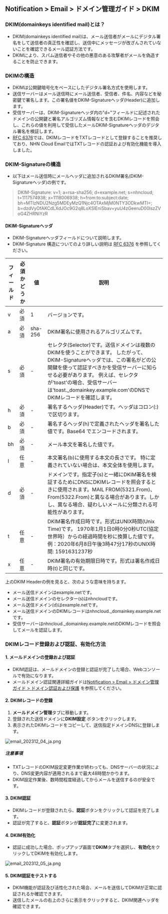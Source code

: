 ## Notification > Email > ドメイン管理ガイド > DKIM

### DKIM(domainkeys identified mail)とは？

- DKIM(domainkeys identified mail)は、メール送信者がメールにデジタル署名をして送信者の真正性を確認し、送信中にメッセージが改ざんされていないことを確認できるメール認証方法です。
- DKIMにより、スパム送信者やその他の悪意のある攻撃者がメールを偽造することを防止できます。

### DKIMの構造

- DKIMは公開鍵暗号化をベースにしたデジタル署名方式を使用します。
- 送信サーバーはメール送信時にメール送信者、受信者、件名、内容などを秘密鍵で署名します。この署名値をDKIM-Signatureヘッダ(Header)に追加します。
- 受信サーバーは、DKIM-Signatureヘッダ内の"d="フィールドに記述されたドメインの公開鍵と署名アルゴリズム情報などを含むDKIMレコードを照会し、これらの値を利用して受信したメールDKIM-Signatureヘッダのデジタル署名を検証します。
- [RFC 6376](https://datatracker.ietf.org/doc/html/rfc6376/)では、DKIMレコードをTXTレコードとして登録することを推奨しており、NHN Cloud EmailではTXTレコードの認証および有効化機能を導入しました。

### DKIM-Signatureの構造

- 以下はメール送信時にメールヘッダに追加されるDKIM署名(DKIM-Signatureヘッダ)の例です。

> DKIM-Signature: v=1; a=rsa-sha256; d=example.net; s=nhncloud;
> t=1117574938; x=1118006938;
> h=from:to:subject:date;
> bh=MTIzNDU2Nzg5MDEyMzQ1Njc4OTAxMjM0NTY3ODkwMTI=;
> b=dzdVyOfAKCdLXdJOc9G2q8LoXSlEniSbav+yuU4zGeeruD00lszZVoG4ZHRNiYzR

#### DKIM-Signatureヘッダ

- DKIM-Signatureヘッダフィールドについて説明します。
- DKIM-Signature 構造についてのより詳しい説明は [RFC 6376](https://datatracker.ietf.org/doc/html/rfc6376) を参照してください。

| フィールド | 必須かどうか | 値 | 説明 |
|----| ----- | --- | --- |
| v  | 必須 | 1 | バージョンです。 |
| a  | 必須 | sha-256 | DKIM署名に使用されるアルゴリズムです。 |
| s  | 必須 | - | セレクタ(Selector)です。送信ドメインは複数のDKIMを使うことができます。 したがって、DKIM-Signatureヘッダでは、この署名がどの公開鍵を使って認証すべきかを受信サーバーに知らせる必要があります。 例えば、セレクタが'toast'の場合、受信サーバーは'toast.\_domainkey.example.com'のDNSでDKIMレコードを確認します。
| h  | 必須 | - | 署名するヘッダ(Header)です。ヘッダはコロン(:)で区切ります。 |
| b  | 必須 | - | 署名するヘッダ(h)で定義されたヘッダを署名した値です。Base64 でエンコードされます。 |
| bh | 必須 | - | メール本文を署名した値です。 |
| l  | 任意 | - |  本文署名(b)に使用する本文の長さです。 特に定義されていない場合は、本文全体を使用します。 |
| d  | 必須 | - | ドメインです。指定子(s)と一緒にDKIM署名を検証するためにDNSにDKIMレコードを照会するときに使用されます。MAIL FROM(5321.From)、From(5322.From)と異なる場合があります。しかし、異なる場合、疑わしいメールに分類される可能性があります。 |
| t  | 任意 | - | DKIM署名作成日時です。形式はUNIX時間(Unix Time)です。 1970年1月1日0時0分0秒UTC(協定世界時）からの経過時間を秒に換算した値です。例：2020年6月8日午後3時47分17秒のUNIX時間: 1591631237秒 |
| x  | 任意 | - | DKIM署名の有効期限日時です。形式は署名作成日時(t)と同じです。 |

上のDKIM Headerの例を見ると、次のような意味を持ちます。

- メール送信ドメインはexample.netです。
- メール送信ドメインのセレクター(s)はnhncloudです。
- メール送信ドメイン(d)はexample.netです。
- メール送信ドメインのDKIMレコードはnhncloud.\_domainkey.example.netです。
- 受信サーバーはnhncloud.\_domainkey.example.netのDKIMレコードを照会してメールを認証します。

### DKIMレコード登録および認証、有効化方法

#### 1. メールドメインの登録および認証

- DKIM認証は、メールドメインの登録と認証が完了した場合、Webコンソールで有効になります。
- メールドメイン認証関連詳細ガイドは[Notification > Email > ドメイン管理ガイド > ドメイン認証および保護](./domain-verification/)
  を参照してください。

#### 2. DKIMレコードの登録

1. **メールドメイン管理**タブに移動します。
2. 登録された送信ドメインに**DKIM設定** ボタンをクリックします。
3. 表示されたDKIMレコードをコピーして、送信指定ドメインDNSに登録します。

![email_202312_04_ja.png](https://kr1-api-object-storage.nhncloudservice.com/v1/AUTH_2acdfabf4efe4efc8a04c00b348110c9/cdn_origin/prod_email/email_202312_04_ja.png)

##### 注意事項

- TXTレコードのDKIM設定変更作業が終わっても、DNSサーバーの状況により、DNS変更内容が適用されるまで最大48時間かかります。
- DKIM設定作業後、数時間程度経過してからメールを送信するのが安全です。

#### 3. DKIM認証

- DKIMレコードが登録されたら、**認証**ボタンをクリックして認証を完了します。
- 認証が完了すると、**認証**ボタンが**認証完了**に変更されます。

#### 4. DKIM有効化

- 認証に成功した場合、ポップアップ画面で**DKIM**タブを選択し、**有効化**をクリックしてDKIMを有効化します。

![email_202312_05_ja.png](https://kr1-api-object-storage.nhncloudservice.com/v1/AUTH_2acdfabf4efe4efc8a04c00b348110c9/cdn_origin/prod_email/email_202312_05_ja.png)

#### 5. DKIM認証をテストする

- DKIM機能が認証及び活性化された場合、メールを送信してDKIMが正常に認証されるか確認できます。
- 送信したメールの右上のさらに表示をクリックすると、DKIM関連ヘッダを確認できます。
